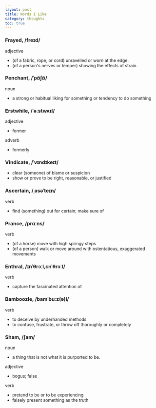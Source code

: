```yaml
---
layout: post
title: Words I Like
category: thoughts
toc: true
---
```


### Frayed, /freɪd/

adjective
- (of a fabric, rope, or cord) unravelled or worn at the edge.
- (of a person's nerves or temper) showing the effects of strain.

### Penchant, /ˈpɒ̃ʃɒ̃/

noun
- a strong or habitual liking for something or tendency to do something

### Erstwhile, /ˈəːstwʌɪl/

adjective
- former

adverb
- formerly

### Vindicate, /ˈvɪndɪkeɪt/

- clear (someone) of blame or suspicion
- show or prove to be right, reasonable, or justified

### Ascertain, /ˌasəˈteɪn/

verb
- find (something) out for certain; make sure of

### Prance, /prɑːns/

verb
- (of a horse) move with high springy steps
- (of a person) walk or move around with ostentatious, exaggerated movements

### Enthral, /ɪnˈθrɔːl,ɛnˈθrɔːl/

verb
- capture the fascinated attention of

### Bamboozle, /bamˈbuːz(ə)l/

verb
- to deceive by underhanded methods
- to confuse, frustrate, or throw off thoroughly or completely

### Sham, /ʃam/

noun
- a thing that is not what it is purported to be.

adjective
- bogus; false

verb
- pretend to be or to be experiencing
- falsely present something as the truth